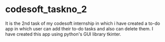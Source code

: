 # codesoft_taskno_2
It is the 2nd task of my codesoft internship in which i have created a to-do app in which user can add their to-do tasks and also can delete them. I have created this app using python's GUI library tkinter.
